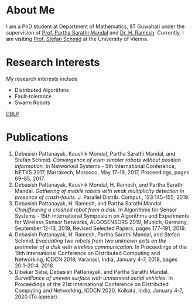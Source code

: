 # About Me
I am a PhD student at Department of Mathematics, IIT Guwahati under the supervision of [Prof. Partha Sarathi Mandal](https://www.iitg.ac.in/psm/) and [Dr. H. Ramesh](https://www.iitg.ac.in/ramesh_h/). Currently, I am visiting [Prof. Stefan Schmid](https://www.univie.ac.at/ct/stefan/) at the University of Vienna.

# Research Interests
My research interests include
* Distributed Algorithms
* Fault-tolerance
* Swarm Robots

[DBLP](https://dblp.uni-trier.de/pers/hd/p/Pattanayak:Debasish)

# Publications
1. Debasish Pattanayak, Kaushik Mondal, Partha Sarathi Mandal, and Stefan Schmid. _Convergence of even simpler robots without position information._ In Networked Systems - 5th International Conference, NETYS 2017, Marrakech, Morocco, May 17-19, 2017, Proceedings, pages 69–85, 2017.
2. Debasish Pattanayak, Kaushik Mondal, H. Ramesh, and Partha Sarathi Mandal. _Gathering of mobile robots with weak multiplicity detection in presence of crash-faults._ J. Parallel Distrib. Comput., 123:145–155, 2019.
3. Debasish Pattanayak, H. Ramesh, and Partha Sarathi Mandal. _Chauffeuring a crashed robot from a disk._ In Algorithms for Sensor Systems - 15th International Symposium on Algorithms and Experiments for Wireless Sensor Networks, ALGOSENSORS 2019, Munich, Germany, September 12-13, 2019, Revised Selected Papers, pages 177–191, 2019.
4. Debasish Pattanayak, H. Ramesh, Partha Sarathi Mandal, and Stefan Schmid. _Evacuating two robots from two unknown exits on the perimeter of a disk with wireless communication._ In Proceedings of the 19th International Conference on Distributed Computing and Networking, ICDCN 2018, Varanasi, India, January 4-7, 2018, pages 20:1–20:4, 2018.
5. Dibakar Saha, Debasish Pattanayak, and Partha Sarathi Mandal. _Surveillance of uneven surface with unmanned aerial vehicles._ In Proceedings of the 21st International Conference on Distributed Computing and Networking, ICDCN 2020, Kolkata, India, January 4-7, 2020 (To appear).
